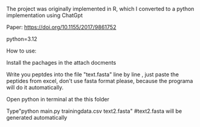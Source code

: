 The project was originally implemented in R, which I converted to a python implementation using ChatGpt


Paper: https://doi.org/10.1155/2017/9861752

python=3.12

How to use:

  Install the pachages in the attach docments
  
  Write you peptdes into the file "text.fasta" line by line , just paste the peptides from excel, don't use fasta format please, because the programa will do it automatically.
  
  Open python in terminal at the this folder
  
  Type"python main.py trainingdata.csv text2.fasta" #text2.fasta will be generated automatically


  
  
  
